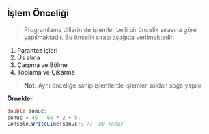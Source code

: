 ## İşlem Önceliği

> Programlama dillerin de işlemler belli bir öncelik sırasına göre yapılmaktadır.
> Bu öncelik sırası aşağıda verilmektedir.

1. Parantez içleri
2. Üs alma
3. Çarpma ve Bölme
4. Toplama ve Çıkarma

> **Not:** Aynı önceliğe sahip işlemlerde işlemler soldan soğa yapılır

**Örnekler**
```csharp
double sonuc;
sonuc = 45 - 65 * 2 + 5;
Console.WriteLine(sonuc); // -80 Yazar
```

